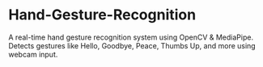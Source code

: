 # Hand-Gesture-Recognition
A real-time hand gesture recognition system using OpenCV &amp; MediaPipe. Detects gestures like Hello, Goodbye, Peace, Thumbs Up, and more using webcam input.
